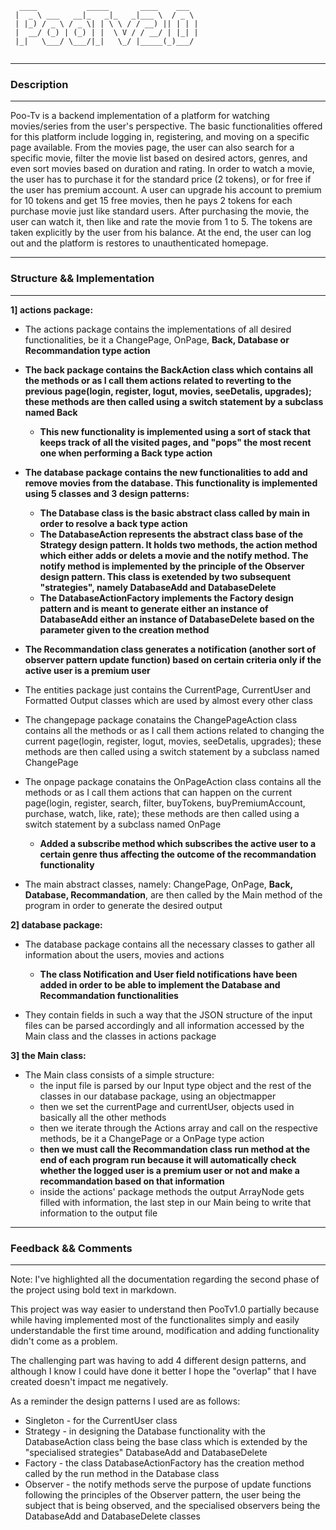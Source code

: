 ````
  ____           _____       ____    ___  
 |  _ \ ___   __|_   _|_   _|___ \  / _ \ 
 | |_) / _ \ / _ \| | \ \ / / __) || | | |
 |  __/ (_) | (_) | |  \ V / / __/ | |_| |
 |_|   \___/ \___/|_|   \_/ |_____(_)___/ 
                             
  ````
  
- - -
### Description
- - -  
Poo-Tv is a backend implementation of a platform for watching
movies/series from the user's perspective. The basic functionalities
offered for this platform include logging in, registering, and moving
on a specific page available. From the movies page, the user can also
search for a specific movie, filter the movie list based on desired
actors, genres, and even sort movies based on duration and rating.
In order to watch a movie, the user has to purchase it for the
standard price (2 tokens), or for free if the user has premium
account. A user can upgrade his account to premium for 10 tokens and
get 15 free movies, then he pays 2 tokens for each purchase movie
just like standard users. After purchasing the movie, the user can
watch it, then like and rate the movie from 1 to 5. The tokens are
taken explicitly by the user from his balance. At the end, the user
can log out and the platform is restores to unauthenticated homepage.
- - -
### Structure && Implementation 
- - -
**1] actions package:**
 - The actions package contains the implementations of all
desired functionalities, be it a ChangePage, OnPage, **Back, 
Database or Recommandation type action**
 
- **The back package contains the BackAction class which contains
all the methods or as I call them actions related to reverting 
to the previous page(login, register, logut, movies, seeDetalis, 
upgrades); these methods are then called using a switch
statement by a subclass named Back**
  - **This new functionality is implemented using a sort of stack
  that keeps track of all the visited pages, and "pops" the most
  recent one when performing a Back type action**

- **The database package contains the new functionalities to add and remove
movies from the database. This functionality is implemented using 5 classes
and 3 design patterns:**
  - **The Database class is the basic abstract class called by main in order
to resolve a back type action**
  - **The DatabaseAction represents the abstract class base of the Strategy design pattern.
It holds two methods, the action method which either adds or delets a movie and the notify method.
The notify method is implemented by the principle of the Observer design pattern.
This class is exetended by two subsequent "strategies", namely DatabaseAdd and DatabaseDelete**
  - **The DatabaseActionFactory implements the Factory design pattern and is meant to
generate either an instance of DatabaseAdd either an instance of DatabaseDelete based on the
parameter given to the creation method**

- **The Recommandation class generates a notification (another sort of observer
pattern update function) based on certain criteria only if the active user is a premium user**

- The entities package just contains the CurrentPage, CurrentUser and Formatted Output
classes which are used by almost every other class

 - The changepage package conatains the ChangePageAction class
contains all the methods or as I call them actions related to
changing the current page(login, register, logut, movies,
seeDetalis, upgrades); these methods are then called using a
switch statement by a subclass named ChangePage

- The onpage package conatains the OnPageAction class contains all the methods or as I
call them actions that can happen on the current page(login,
register, search, filter, buyTokens, buyPremiumAccount,
purchase, watch, like, rate); these methods are then called
using a switch statement by a subclass named OnPage
  - **Added a subscribe method which subscribes the active user to a certain genre thus affecting the outcome
    of the recommandation functionality**

- The main abstract classes, namely: ChangePage, OnPage, **Back,
  Database, Recommandation**, are then called by the Main
method of the program in order to generate the desired output

**2] database package:**
 - The database package contains all the necessary classes
to gather all information about the users, movies and actions
   - **The class Notification and User field notifications have been added
 in order to be able to implement the Database and Recommandation functionalities**

 - They contain fields in such a way that the JSON structure
of the input files can be parsed accordingly and all information
accessed by the Main class and the classes in actions package

**3] the Main class:**
- The Main class consists of a simple structure:
  - the input file is parsed by our Input type object and the
  rest of the classes in our database package, using an
  objectmapper
  - then we set the currentPage and currentUser, objects used
  in basically all the other methods
  - then we iterate through the Actions array and call on the
  respective methods, be it a ChangePage or a OnPage type
  action
  - **then we must call the Recommandation class run method at the end of
  each program run because it will automatically check whether the logged user is
  a premium user or not and make a recommandation based on that information**
  - inside the actions' package methods the output ArrayNode
  gets filled with information, the last step in our Main
  being to write that information to the output file

- - -
### Feedback && Comments
- - -

Note: I've highlighted all the documentation regarding the second phase of the project using
bold text in markdown.

This project was way easier to understand then PooTv1.0 partially because while
having implemented most of the functionalites simply and easily understandable
the first time around, modification and adding functionality didn't come as a problem.

The challenging part was having to add 4 different design patterns, and although I know
I could have done it better I hope the "overlap" that I have created doesn't impact me negatively.

As a reminder the design patterns I used are as follows:
- Singleton - for the CurrentUser class
- Strategy - in designing the Database functionality with the DatabaseAction
class being the base class which is extended by the "specialised strategies"
DatabaseAdd and DatabaseDelete
- Factory - the class DatabaseActionFactory has the creation method called by the run
method in the Database class
- Observer - the notify methods serve the purpose of update functions following the principles of the Observer
pattern, the user being the subject that is being observed, and the specialised observers being the
DatabaseAdd and DatabaseDelete classes


